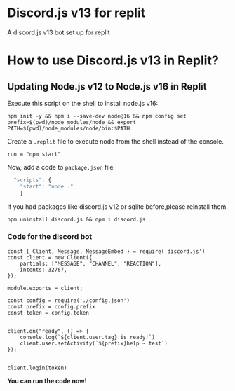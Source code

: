 # Discord.js v13 for replit
A discord.js v13 bot set up for replit

# How to use Discord.js v13 in Replit?

## Updating Node.js v12 to Node.js v16 in Replit

Execute this script on the shell to install node.js v16:
```
npm init -y && npm i --save-dev node@16 && npm config set prefix=$(pwd)/node_modules/node && export PATH=$(pwd)/node_modules/node/bin:$PATH
```

Create a `.replit` file to execute node from the shell instead of the console.
```
run = "npm start"
```

Now, add a code to `package.json` file
```js
  "scripts": {
    "start": "node ."
    }
```

If you had packages like discord.js v12 or sqlite before,please reinstall them.
```
npm uninstall discord.js && npm i discord.js
```

### Code for the discord bot
```
const { Client, Message, MessageEmbed } = require('discord.js')
const client = new Client({
    partials: ["MESSAGE", "CHANNEL", "REACTION"],
    intents: 32767,
});

module.exports = client;

const config = require('./config.json')
const prefix = config.prefix
const token = config.token


client.on("ready", () => {
    console.log(`${client.user.tag} is ready!`)
    client.user.setActivity(`${prefix}help ~ test`)
});


client.login(token)
```


**You can run the code now!**
